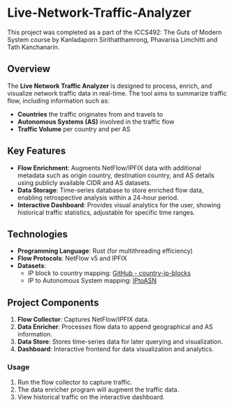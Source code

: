 # Live-Network-Traffic-Analyzer
This project was completed as a part of the ICCS492: The Guts of Modern System course by Kanladaporn Sirithatthamrong, Phavarisa Limchitti and Tath Kanchanarin.

## Overview

The **Live Network Traffic Analyzer** is designed to process, enrich, and visualize network traffic data in real-time. The tool aims to summarize traffic flow, including information such as:

- **Countries** the traffic originates from and travels to
- **Autonomous Systems (AS)** involved in the traffic flow
- **Traffic Volume** per country and per AS

## Key Features

- **Flow Enrichment**: Augments NetFlow/IPFIX data with additional metadata such as origin country, destination country, and AS details using publicly available CIDR and AS datasets.
- **Data Storage**: Time-series database to store enriched flow data, enabling retrospective analysis within a 24-hour period.
- **Interactive Dashboard**: Provides visual analytics for the user, showing historical traffic statistics, adjustable for specific time ranges.

## Technologies

- **Programming Language**: Rust (for multithreading efficiency)
- **Flow Protocols**: NetFlow v5 and IPFIX
- **Datasets**: 
  - IP block to country mapping: [GitHub - country-ip-blocks](https://github.com/herrbischoff/country-ip-blocks)
  - IP to Autonomous System mapping: [IPtoASN](https://iptoasn.com/)

## Project Components

1. **Flow Collector**: Captures NetFlow/IPFIX data.
2. **Data Enricher**: Processes flow data to append geographical and AS information.
3. **Data Store**: Stores time-series data for later querying and visualization.
4. **Dashboard**: Interactive frontend for data visualization and analytics.

### Usage

1. Run the flow collector to capture traffic.
2. The data enricher program will augment the traffic data.
3. View historical traffic on the interactive dashboard.
